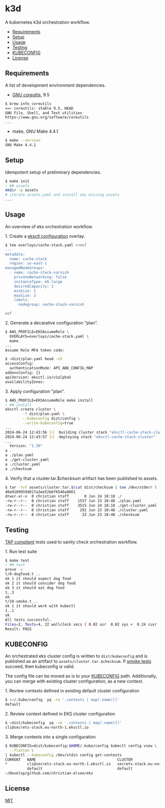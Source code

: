 # k3d

A kubernetes k3d orchestration workflow.

- [Requirements](#requirements)
- [Setup](#setup)
- [Usage](#usage)
- [Testing](#testing)
- [KUBECONFIG](#testing)
- [License](#license)

## Requirements

A list of development environment dependencies.  

- [GNU coreutils](https://en.wikipedia.org/wiki/List_of_GNU_Core_Utilities_commands), 9.5
```sh
$ brew info coreutils
==> coreutils: stable 9.5, HEAD
GNU File, Shell, and Text utilities
https://www.gnu.org/software/coreutils
...
```

- make, GNU Make 4.4.1
```sh
$ make --version
GNU Make 4.4.1
```

## Setup

Idempotent setup of preliminary dependencies. 

```sh
$ make init
: ## assets
mkdir -p assets
# iterate assets.yaml and install any missing assets
...
```

## Usage

An overview of eks orchestration workflow.

1\. Create a [eksctl configuration](https://eksctl.io/usage/schema/) overlay. 
```sh
$ tee overlays/cache-stack.yaml <<eof 
---
metadata:
  name: cache-stack
  region: us-east-1
managedNodeGroups:
  - name: cache-stack-varnish
    privateNetworking: false
    instanceType: m5.large
    desiredCapacity: 3
    minSize: 1
    maxSize: 3
    labels:
      nodegroup: vache-stack-varnish

eof
```

2\. Generate a decarative configuration "plan". 
```sh
$ AWS_PROFILE=EKSAssumeRole \
  OVERLAYS=overlays/cache-stack.yaml \
  make 
...
Assume Role MFA token code:
```
```sh
$ <dist/plan.yaml head -n5
accessConfig:
  authenticationMode: API_AND_CONFIG_MAP
addonsConfig: {}
apiVersion: eksctl.io/v1alpha5
availabilityZones:
```

3\. Apply configuration "plan".
```sh
$ AWS_PROFILE=EKSAssumeRole make install
: ## install
eksctl create cluster \
        -f dist/plan.yaml \
        --kubeconfig dist/config \
        --write-kubeconfig=true
...
2024-06-24 12:43:56 [ℹ]  building cluster stack "eksctl-cache-stack-cluster"
2024-06-24 12:43:57 [ℹ]  deploying stack "eksctl-cache-stack-cluster"
...
  Version: "1.30"
a .
a ./plan.yaml
a ./get-cluster.yaml
a ./cluster.yaml
a ./checksum
```

4\. Verify that a cluster.tar.$checksum artifact has been published to assets.
```sh
$ tar -tvf assets/cluster.tar.$(cat dist/checksum | tee /dev/stderr )
d0a9189959d817a3ee52b6f6546a8861
drwxr-xr-x  0 christian staff       0 Jun 24 18:10 ./
-rw-r--r--  0 christian staff    1537 Jun 23 10:48 ./plan.yaml
-rw-r--r--  0 christian staff    3515 Jun 24 18:10 ./get-cluster.yaml
-rw-r--r--  0 christian staff     291 Jun 23 10:48 ./cluster.yaml
-rw-r--r--  0 christian staff      33 Jun 23 10:48 ./checksum
```

## Testing

[TAP complient](https://testanything.org) tests used to sanity check orchestration workflow.

1\. Run  test suite
```sh
$ make test
: ## test
prove -v
t/0-dogfood.t ..
ok 1 it should expect dog food
ok 2 it should consider dog food
ok 3 it should eat dog food
1..3
ok
t/10-smoke.t ..
ok 1 it should work with kubectl
1..1
ok
All tests successful.
Files=2, Tests=4, 22 wallclock secs ( 0.02 usr  0.02 sys +  0.24 cusr  0.14 csys =  0.42 CPU)
Result: PASS
```

## KUBECONFIG

An orchestrated eks cluster config is written to `dist/kubeconfig` and is published as an artifact to `assets/cluster.tar.$checksum`. If [smoke tests](#testing) succeed, then kubeconfig is valid.

The config file can be moved as is to your [KUBECONFIG](https://kubernetes.io/docs/concepts/configuration/organize-cluster-access-kubeconfig/) path. Additionally, you can merge with existing cluster configuration, as a new context.

1\. Review contexts defined in existing default cluster configuration
```sh
$ <~/.kube/config  yq -re '.contexts | map(.name)[]'
default

```

2\. Review context defined in EKS cluster configuration
```sh
$ <dist/kubeconfig  yq -re '.contexts | map(.name)[]'
cli@secrets-stack.eu-north-1.eksctl.io
```

3\. Merge contexts into a single configuration
```sh
$ KUBECONFIG=dist/kubeconfig:$HOME/.kube/config kubectl config view \
  --flatten \
| kubectl --kubeconfig /dev/stdin config get-contexts
CURRENT   NAME                                     CLUSTER                              AUTHINFO                                 NAMESPACE
*         cli@secrets-stack.eu-north-1.eksctl.io   secrets-stack.eu-north-1.eksctl.io   cli@secrets-stack.eu-north-1.eksctl.io
          default                                  default                              default
~/Develop/github.com/christian-elsee/eks

```

## License

[MIT](https://choosealicense.com/licenses/mit/)
